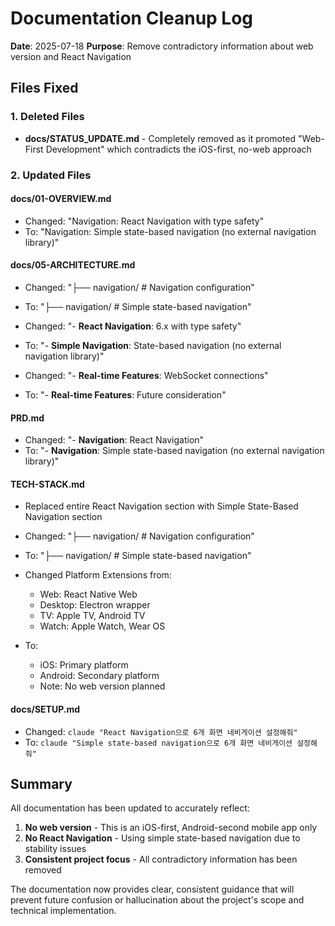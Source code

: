 # Documentation Cleanup Log

**Date**: 2025-07-18
**Purpose**: Remove contradictory information about web version and React Navigation

## Files Fixed

### 1. Deleted Files
- **docs/STATUS_UPDATE.md** - Completely removed as it promoted "Web-First Development" which contradicts the iOS-first, no-web approach

### 2. Updated Files

#### docs/01-OVERVIEW.md
- Changed: "Navigation: React Navigation with type safety"
- To: "Navigation: Simple state-based navigation (no external navigation library)"

#### docs/05-ARCHITECTURE.md
- Changed: "├── navigation/          # Navigation configuration"
- To: "├── navigation/          # Simple state-based navigation"

- Changed: "- **React Navigation**: 6.x with type safety"
- To: "- **Simple Navigation**: State-based navigation (no external navigation library)"

- Changed: "- **Real-time Features**: WebSocket connections"
- To: "- **Real-time Features**: Future consideration"

#### PRD.md
- Changed: "- **Navigation**: React Navigation"
- To: "- **Navigation**: Simple state-based navigation (no external navigation library)"

#### TECH-STACK.md
- Replaced entire React Navigation section with Simple State-Based Navigation section
- Changed: "├── navigation/     # Navigation configuration"
- To: "├── navigation/     # Simple state-based navigation"

- Changed Platform Extensions from:
  - Web: React Native Web
  - Desktop: Electron wrapper
  - TV: Apple TV, Android TV
  - Watch: Apple Watch, Wear OS
  
- To:
  - iOS: Primary platform
  - Android: Secondary platform
  - Note: No web version planned

#### docs/SETUP.md
- Changed: `claude "React Navigation으로 6개 화면 네비게이션 설정해줘"`
- To: `claude "Simple state-based navigation으로 6개 화면 네비게이션 설정해줘"`

## Summary

All documentation has been updated to accurately reflect:
1. **No web version** - This is an iOS-first, Android-second mobile app only
2. **No React Navigation** - Using simple state-based navigation due to stability issues
3. **Consistent project focus** - All contradictory information has been removed

The documentation now provides clear, consistent guidance that will prevent future confusion or hallucination about the project's scope and technical implementation.